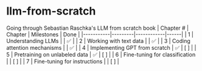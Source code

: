 # llm-from-scratch
Going through Sebastian Raschka's LLM from scratch book
| Chapter # | Chapter | Milestones | Done |
|-----------|---------|------------|------|
| 1         | Understanding LLMs |  | ✅ |
| 2         | Working with text data |    | ✅   |
| 3         | Coding attention mechanisms | | ✅ |
| 4         | Implementing GPT from scratch | ✅ | [ ] |
| 5         | Pretraining on unlabeled data | ✅ | [ ] |
| 6         | Fine-tuning for classification |  | [ ] |
| 7         | Fine-tuning for instructions |  | [ ] |
